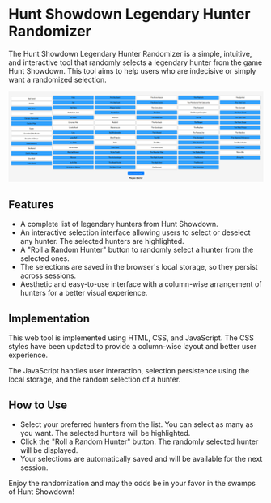 # Hunt Showdown Legendary Hunter Randomizer

The Hunt Showdown Legendary Hunter Randomizer is a simple, intuitive, and interactive tool that randomly selects a legendary hunter from the game Hunt Showdown. This tool aims to help users who are indecisive or simply want a randomized selection. 

![Screenshot of the tool](images/demo.jpg "Example")

## Features

- A complete list of legendary hunters from Hunt Showdown.
- An interactive selection interface allowing users to select or deselect any hunter. The selected hunters are highlighted.
- A "Roll a Random Hunter" button to randomly select a hunter from the selected ones.
- The selections are saved in the browser's local storage, so they persist across sessions.
- Aesthetic and easy-to-use interface with a column-wise arrangement of hunters for a better visual experience.

## Implementation

This web tool is implemented using HTML, CSS, and JavaScript. The CSS styles have been updated to provide a column-wise layout and better user experience.

The JavaScript handles user interaction, selection persistence using the local storage, and the random selection of a hunter.

## How to Use

- Select your preferred hunters from the list. You can select as many as you want. The selected hunters will be highlighted.
- Click the "Roll a Random Hunter" button. The randomly selected hunter will be displayed.
- Your selections are automatically saved and will be available for the next session.

Enjoy the randomization and may the odds be in your favor in the swamps of Hunt Showdown!
